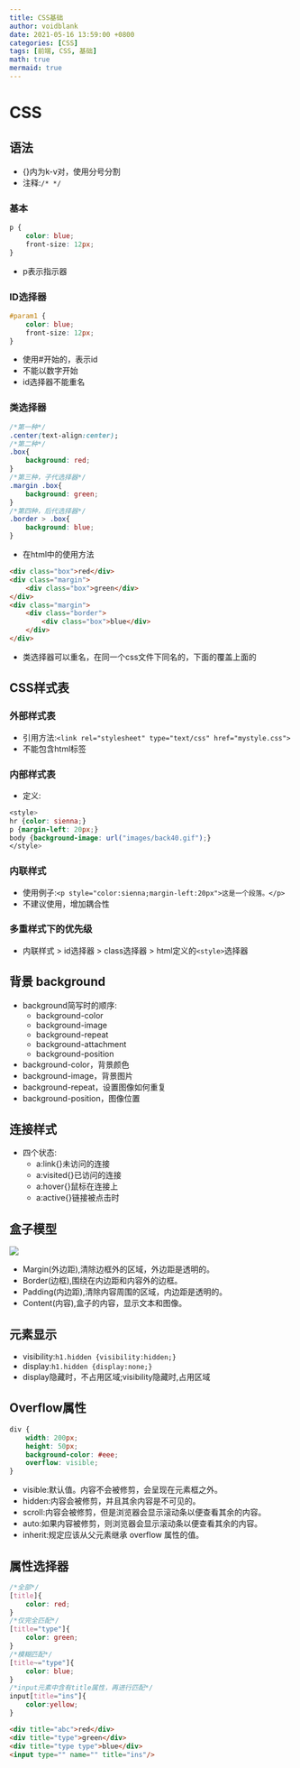 ```yaml
---
title: CSS基础
author: voidblank
date: 2021-05-16 13:59:00 +0800
categories: [CSS]
tags: [前端, CSS, 基础]
math: true
mermaid: true
---
```


# CSS

## 语法
- {}内为k-v对，使用分号分割
- 注释:`/* */`

### 基本

```css
p {
    color: blue; 
    front-size: 12px;
}
```

- p表示指示器

### ID选择器

```css
#param1 {
    color: blue; 
    front-size: 12px;
}

```

- 使用#开始的，表示id
- 不能以数字开始
- id选择器不能重名

### 类选择器

```css
/*第一种*/
.center(text-align:center);
/*第二种*/
.box{
    background: red;
}
/*第三种，子代选择器*/
.margin .box{
    background: green;
}
/*第四种，后代选择器*/
.border > .box{
    background: blue;
}
```

- 在html中的使用方法

```html
<div class="box">red</div>
<div class="margin">
    <div class="box">green</div>
</div>
<div class="margin">
    <div class="border">
        <div class="box">blue</div>
    </div>
</div>
```

- 类选择器可以重名，在同一个css文件下同名的，下面的覆盖上面的

## CSS样式表

### 外部样式表
- 引用方法:`<link rel="stylesheet" type="text/css" href="mystyle.css">`
- 不能包含html标签

### 内部样式表
- 定义:

```css
<style>
hr {color: sienna;}
p {margin-left: 20px;}
body {background-image: url("images/back40.gif");}
</style>
```

### 内联样式
- 使用例子:`<p style="color:sienna;margin-left:20px">这是一个段落。</p>`
- 不建议使用，增加耦合性

### 多重样式下的优先级
- 内联样式 > id选择器 > class选择器 > html定义的`<style>`选择器


## 背景 background
- background简写时的顺序:
    - background-color
    - background-image
    - background-repeat
    - background-attachment
    - background-position
- background-color，背景颜色
- background-image，背景图片
- background-repeat，设置图像如何重复
- background-position，图像位置

## 连接样式 
- 四个状态:
    - a:link{}未访问的连接
    - a:visited{}已访问的连接
    - a:hover{}鼠标在连接上
    - a:active{}链接被点击时

## 盒子模型
![](https://www.runoob.com/images/box-model.gif)
- Margin(外边距),清除边框外的区域，外边距是透明的。
- Border(边框),围绕在内边距和内容外的边框。
- Padding(内边距),清除内容周围的区域，内边距是透明的。
- Content(内容),盒子的内容，显示文本和图像。

## 元素显示
- visibility:`h1.hidden {visibility:hidden;}`
- display:`h1.hidden {display:none;}`
- display隐藏时，不占用区域;visibility隐藏时,占用区域

## Overflow属性

```css
div {
    width: 200px;
    height: 50px;
    background-color: #eee;
    overflow: visible;
}
```

- visible:默认值。内容不会被修剪，会呈现在元素框之外。
- hidden:内容会被修剪，并且其余内容是不可见的。
- scroll:内容会被修剪，但是浏览器会显示滚动条以便查看其余的内容。
- auto:如果内容被修剪，则浏览器会显示滚动条以便查看其余的内容。
- inherit:规定应该从父元素继承 overflow 属性的值。

## 属性选择器

```css
/*全部*/
[title]{
    color: red;
}
/*仅完全匹配*/
[title="type"]{
    color: green;
}
/*模糊匹配*/
[title~="type"]{
    color: blue;
}
/*input元素中含有title属性，再进行匹配*/
input[title="ins"]{
    color:yellow;
}
```

```html
<div title="abc">red</div>
<div title="type">green</div>
<div title="type type">blue</div>
<input type="" name="" title="ins"/>
```
